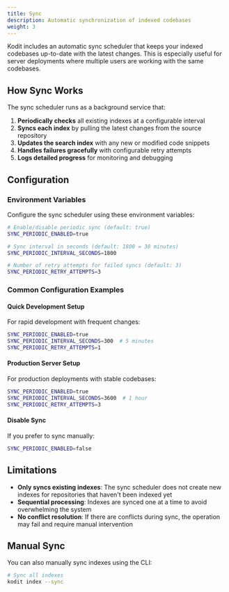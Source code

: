 ```yaml
---
title: Sync
description: Automatic synchronization of indexed codebases
weight: 3
---
```


Kodit includes an automatic sync scheduler that keeps your indexed codebases up-to-date with the latest changes. This is especially useful for server deployments where multiple users are working with the same codebases.

## How Sync Works

The sync scheduler runs as a background service that:

1. **Periodically checks** all existing indexes at a configurable interval
2. **Syncs each index** by pulling the latest changes from the source repository
3. **Updates the search index** with any new or modified code snippets
4. **Handles failures gracefully** with configurable retry attempts
5. **Logs detailed progress** for monitoring and debugging

## Configuration

### Environment Variables

Configure the sync scheduler using these environment variables:

```bash
# Enable/disable periodic sync (default: true)
SYNC_PERIODIC_ENABLED=true

# Sync interval in seconds (default: 1800 = 30 minutes)
SYNC_PERIODIC_INTERVAL_SECONDS=1800

# Number of retry attempts for failed syncs (default: 3)
SYNC_PERIODIC_RETRY_ATTEMPTS=3
```

### Common Configuration Examples

#### Quick Development Setup

For rapid development with frequent changes:

```bash
SYNC_PERIODIC_ENABLED=true
SYNC_PERIODIC_INTERVAL_SECONDS=300  # 5 minutes
SYNC_PERIODIC_RETRY_ATTEMPTS=1
```

#### Production Server Setup

For production deployments with stable codebases:

```bash
SYNC_PERIODIC_ENABLED=true
SYNC_PERIODIC_INTERVAL_SECONDS=3600  # 1 hour
SYNC_PERIODIC_RETRY_ATTEMPTS=3
```

#### Disable Sync

If you prefer to sync manually:

```bash
SYNC_PERIODIC_ENABLED=false
```

## Limitations

- **Only syncs existing indexes**: The sync scheduler does not create new indexes for repositories that haven't been indexed yet
- **Sequential processing**: Indexes are synced one at a time to avoid overwhelming the system
- **No conflict resolution**: If there are conflicts during sync, the operation may fail and require manual intervention

## Manual Sync

You can also manually sync indexes using the CLI:

```bash
# Sync all indexes
kodit index --sync
```
